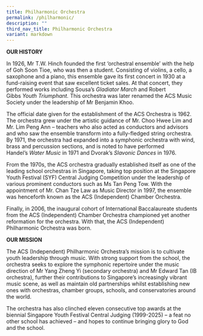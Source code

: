 ```yaml
---
title: Philharmonic Orchestra
permalink: /philharmonic/
description: ""
third_nav_title: Philharmonic Orchestra
variant: markdown
---
```

**OUR HISTORY**

In 1926, Mr T.W. Hinch founded the first ‘orchestral ensemble’ with the help of Goh Soon Tioe, who was then a student. Consisting of violins, a cello, a saxophone and a piano, this ensemble gave its first concert in 1930 at a fund-raising event that saw excellent ticket sales. At that concert, they performed works including Sousa’s _Gladiator March_ and Robert Gibbs _Youth Triumphant._ This orchestra was later renamed the ACS Music Society under the leadership of Mr Benjamin Khoo.

The official date given for the establishment of the ACS Orchestra is 1962. The orchestra grew under the artistic guidance of Mr. Choo Hwee Lim and Mr. Lim Peng Ann – teachers who also acted as conductors and advisors and who saw the ensemble transform into a fully-fledged string orchestra. By 1971, the orchestra had expanded into a symphonic orchestra with wind, brass and percussion sections, and is noted to have performed Handel’s _Water Music_ in 1971 and Dvorak’s _Slavonic_ _Dances_ in 1976.

From the 1970s, the ACS orchestra gradually established itself as one of the leading school orchestras in Singapore, taking top position at the Singapore Youth Festival (SYF) Central Judging Competition under the leadership of various prominent conductors such as Ms Tan Peng Tow. With the appointment of Mr. Chan Tze Law as Music Director in 1997, the ensemble was henceforth known as the ACS (Independent) Chamber Orchestra.

Finally, in 2006, the inaugural cohort of International Baccalaureate students from the ACS (Independent) Chamber Orchestra championed yet another reformation for the orchestra. With that, the ACS (Independent) Philharmonic Orchestra was born.

**OUR MISSION**

The ACS (Independent) Philharmonic Orchestra’s mission is to cultivate youth leadership through music. With strong support from the school, the orchestra seeks to explore the symphonic repertoire under the music direction of Mr Yang Zheng Yi (secondary orchestra) and Mr Edward Tan (IB orchestra), further their contributions to Singapore’s increasingly vibrant music scene, as well as maintain old partnerships whilst establishing new ones with orchestras, chamber groups, schools, and conservatories around the world.

The orchestra has also clinched eleven consecutive top awards at the biennial Singapore Youth Festival Central Judging (1999-2025) – a feat no other school has achieved – and hopes to continue bringing glory to God and the school.